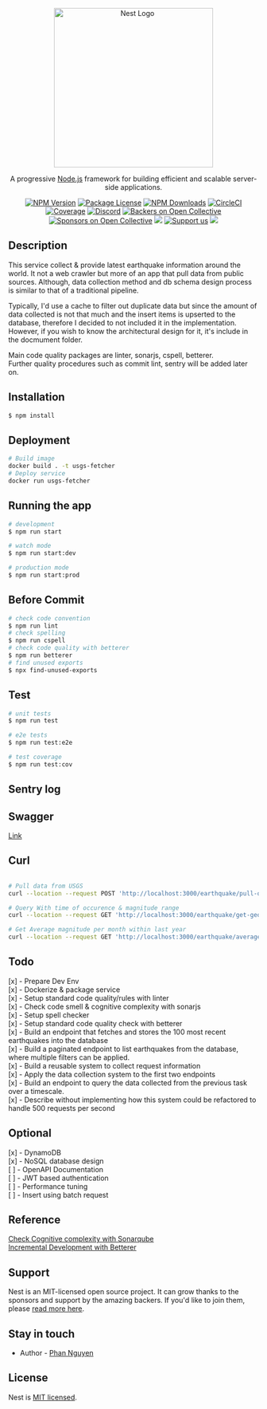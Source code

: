 <p align="center">
  <a href="http://nestjs.com/" target="blank"><img src="https://nestjs.com/img/logo_text.svg" width="320" alt="Nest Logo" /></a>
</p>

[circleci-image]: https://img.shields.io/circleci/build/github/nestjs/nest/master?token=abc123def456
[circleci-url]: https://circleci.com/gh/nestjs/nest

  <p align="center">A progressive <a href="http://nodejs.org" target="_blank">Node.js</a> framework for building efficient and scalable server-side applications.</p>
    <p align="center">
<a href="https://www.npmjs.com/~nestjscore" target="_blank"><img src="https://img.shields.io/npm/v/@nestjs/core.svg" alt="NPM Version" /></a>
<a href="https://www.npmjs.com/~nestjscore" target="_blank"><img src="https://img.shields.io/npm/l/@nestjs/core.svg" alt="Package License" /></a>
<a href="https://www.npmjs.com/~nestjscore" target="_blank"><img src="https://img.shields.io/npm/dm/@nestjs/common.svg" alt="NPM Downloads" /></a>
<a href="https://circleci.com/gh/nestjs/nest" target="_blank"><img src="https://img.shields.io/circleci/build/github/nestjs/nest/master" alt="CircleCI" /></a>
<a href="https://coveralls.io/github/nestjs/nest?branch=master" target="_blank"><img src="https://coveralls.io/repos/github/nestjs/nest/badge.svg?branch=master#9" alt="Coverage" /></a>
<a href="https://discord.gg/G7Qnnhy" target="_blank"><img src="https://img.shields.io/badge/discord-online-brightgreen.svg" alt="Discord"/></a>
<a href="https://opencollective.com/nest#backer" target="_blank"><img src="https://opencollective.com/nest/backers/badge.svg" alt="Backers on Open Collective" /></a>
<a href="https://opencollective.com/nest#sponsor" target="_blank"><img src="https://opencollective.com/nest/sponsors/badge.svg" alt="Sponsors on Open Collective" /></a>
  <a href="https://paypal.me/kamilmysliwiec" target="_blank"><img src="https://img.shields.io/badge/Donate-PayPal-ff3f59.svg"/></a>
    <a href="https://opencollective.com/nest#sponsor"  target="_blank"><img src="https://img.shields.io/badge/Support%20us-Open%20Collective-41B883.svg" alt="Support us"></a>
  <a href="https://twitter.com/nestframework" target="_blank"><img src="https://img.shields.io/twitter/follow/nestframework.svg?style=social&label=Follow"></a>
</p>
  <!--[![Backers on Open Collective](https://opencollective.com/nest/backers/badge.svg)](https://opencollective.com/nest#backer)
  [![Sponsors on Open Collective](https://opencollective.com/nest/sponsors/badge.svg)](https://opencollective.com/nest#sponsor)-->

## Description

This service collect & provide latest earthquake information around the world. It not a web crawler but more of an app that pull data from public sources. Although, data collection method and db schema design process is similar to that of a traditional pipeline.

Typically, I'd use a cache to filter out duplicate data but since the amount of data collected is not that much and the insert items is upserted to the database, therefore I decided to not included it in the implementation. However, if you wish to know the architectural design for it, it's include in the docmument folder.

Main code quality packages are linter, sonarjs, cspell, betterer.  
Further quality procedures such as commit lint, sentry will be added later on.

## Installation

```bash
$ npm install
```

## Deployment

```bash
# Build image
docker build . -t usgs-fetcher
# Deploy service
docker run usgs-fetcher
```

## Running the app

```bash
# development
$ npm run start

# watch mode
$ npm run start:dev

# production mode
$ npm run start:prod
```

## Before Commit

```bash
# check code convention
$ npm run lint
# check spelling
$ npm run cspell
# check code quality with betterer
$ npm run betterer
# find unused exports
$ npx find-unused-exports

```

## Test

```bash
# unit tests
$ npm run test

# e2e tests
$ npm run test:e2e

# test coverage
$ npm run test:cov
```

## Sentry log

## Swagger

[Link](http://localhost:3000/api/)

## Curl

```bash

# Pull data from USGS
curl --location --request POST 'http://localhost:3000/earthquake/pull-origin?recordCount=100'

# Query With time of occurence & magnitude range
curl --location --request GET 'http://localhost:3000/earthquake/get-geolog?startTime=1660107819014&endTime=1660119239634&limit=50&lastEvaluatedPKey=Earth2022&lastEvaluatedSKey=1660119215874&minMag=1&maxMag=9'

# Get Average magnitude per month within last year
curl --location --request GET 'http://localhost:3000/earthquake/average-mag'
```

## Todo

[x] - Prepare Dev Env  
[x] - Dockerize & package service  
[x] - Setup standard code quality/rules with linter  
[x] - Check code smell & cognitive complexity with sonarjs  
[x] - Setup spell checker  
[x] - Setup standard code quality check with betterer  
[x] - Build an endpoint that fetches and stores the 100 most recent earthquakes into the database  
[x] - Build a paginated endpoint to list earthquakes from the database, where multiple filters can be applied.  
[x] - Build a reusable system to collect request information  
[x] - Apply the data collection system to the first two endpoints  
[x] - Build an endpoint to query the data collected from the previous task over a timescale.  
[x] - Describe without implementing how this system could be refactored to handle 500 requests per second  

## Optional

[x] - DynamoDB  
[x] - NoSQL database design  
[ ] - OpenAPI Documentation  
[ ] - JWT based authentication  
[ ] - Performance tuning  
[ ] - Insert using batch request

## Reference

[Check Cognitive complexity with Sonarqube](https://www.sonarsource.com/resources/cognitive-complexity/)  
[Incremental Development with Betterer](https://phenomnomnominal.github.io/betterer/docs/introduction)

## Support

Nest is an MIT-licensed open source project. It can grow thanks to the sponsors and support by the amazing backers. If you'd like to join them, please [read more here](https://docs.nestjs.com/support).

## Stay in touch

- Author - [Phan Nguyen](phannt@techvify.com.vn)

## License

Nest is [MIT licensed](LICENSE).
